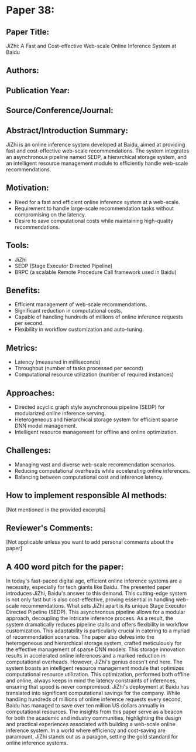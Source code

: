 # Paper 38:

## Paper Title:
JiZhi: A Fast and Cost-effective Web-scale Online Inference System at Baidu

## Authors:

## Publication Year:

## Source/Conference/Journal:

## Abstract/Introduction Summary:
JiZhi is an online inference system developed at Baidu, aimed at providing fast and cost-effective web-scale recommendations. The system integrates an asynchronous pipeline named SEDP, a hierarchical storage system, and an intelligent resource management module to efficiently handle web-scale recommendations.

## Motivation:
- Need for a fast and efficient online inference system at a web-scale.
- Requirement to handle large-scale recommendation tasks without compromising on the latency.
- Desire to save computational costs while maintaining high-quality recommendations.

## Tools:
- JiZhi
- SEDP (Stage Executor Directed Pipeline)
- BRPC (a scalable Remote Procedure Call framework used in Baidu)

## Benefits:
- Efficient management of web-scale recommendations.
- Significant reduction in computational costs.
- Capable of handling hundreds of millions of online inference requests per second.
- Flexibility in workflow customization and auto-tuning.

## Metrics:
- Latency (measured in milliseconds)
- Throughput (number of tasks processed per second)
- Computational resource utilization (number of required instances)

## Approaches:
- Directed acyclic graph style asynchronous pipeline (SEDP) for modularized online inference serving.
- Heterogeneous and hierarchical storage system for efficient sparse DNN model management.
- Intelligent resource management for offline and online optimization.

## Challenges:
- Managing vast and diverse web-scale recommendation scenarios.
- Reducing computational overheads while accelerating online inferences.
- Balancing between computational cost and inference latency.

## How to implement responsible AI methods:
[Not mentioned in the provided excerpts]

## Reviewer's Comments:
[Not applicable unless you want to add personal comments about the paper]

## A 400 word pitch for the paper:
In today's fast-paced digital age, efficient online inference systems are a necessity, especially for tech giants like Baidu. The presented paper introduces JiZhi, Baidu's answer to this demand. This cutting-edge system is not only fast but is also cost-effective, proving essential in handling web-scale recommendations. What sets JiZhi apart is its unique Stage Executor Directed Pipeline (SEDP). This asynchronous pipeline allows for a modular approach, decoupling the intricate inference process. As a result, the system dramatically reduces pipeline stalls and offers flexibility in workflow customization. This adaptability is particularly crucial in catering to a myriad of recommendation scenarios. The paper also delves into the heterogeneous and hierarchical storage system, crafted meticulously for the effective management of sparse DNN models. This storage innovation results in accelerated online inferences and a marked reduction in computational overheads. However, JiZhi's genius doesn't end here. The system boasts an intelligent resource management module that optimizes computational resource utilization. This optimization, performed both offline and online, always keeps in mind the latency constraints of inferences, ensuring that speed is never compromised. JiZhi's deployment at Baidu has translated into significant computational savings for the company. While handling hundreds of millions of online inference requests every second, Baidu has managed to save over ten million US dollars annually in computational resources. The insights from this paper serve as a beacon for both the academic and industry communities, highlighting the design and practical experiences associated with building a web-scale online inference system. In a world where efficiency and cost-saving are paramount, JiZhi stands out as a paragon, setting the gold standard for online inference systems.
